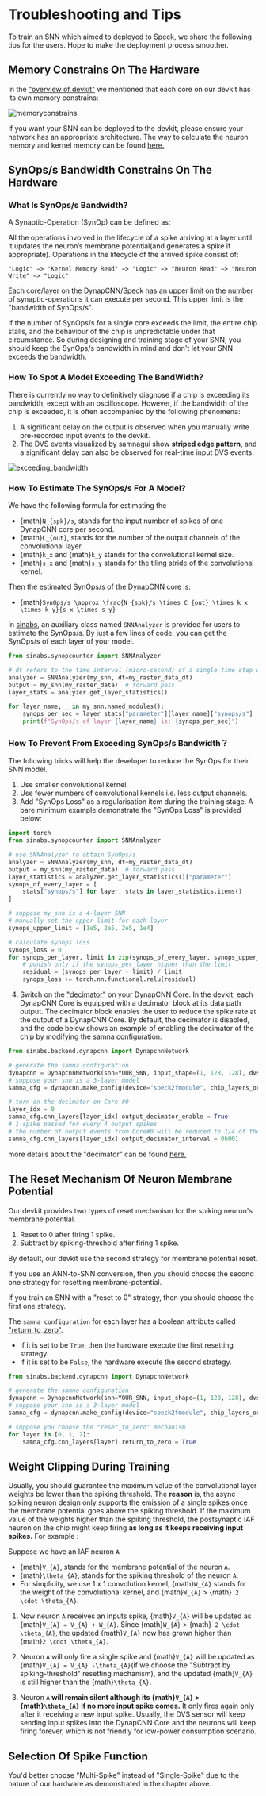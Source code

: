 # Troubleshooting and Tips

To train an SNN which aimed to deployed to Speck, we share the following tips for the users. Hope to make the deployment
process smoother.

## Memory Constrains On The Hardware

In the ["overview of devkit"](../overview.md) we mentioned that each core on our devkit has its own memory
constrains:

![memoryconstrains](/_static/Overview/memory_constraints.png)

If you want your SNN can be deployed to the devkit, please ensure your network has an appropriate architecture.
The way to calculate the neuron memory and kernel memory can be found [here.](../overview.md)

## SynOps/s Bandwidth Constrains On The Hardware

### What Is SynOps/s Bandwidth?
A Synaptic-Operation (SynOp) can be defined as:

All the operations involved in the lifecycle of a spike arriving at a layer until it updates the neuron’s
membrane potential(and generates a spike if appropriate). Operations in the lifecycle of the arrived spike
consist of:

`
 "Logic" −> "Kernel Memory Read" −> "Logic" −> "Neuron Read" −> "Neuron Write" −> "Logic" 
`

Each core/layer on the DynapCNN/Speck has an upper limit on the number of synaptic-operations it can execute per second.
This upper limit is the "bandwidth of SynOps/s". 

If the number of SynOps/s for a single core exceeds the limit, the entire chip stalls, and the
behaviour of the chip is unpredictable under that circumstance. So during designing and training
stage of your SNN, you should keep the SynOps/s bandwidth in mind and don't let your SNN exceeds
the bandwidth.

### How To Spot A Model Exceeding The BandWidth?
There is currently no way to definitively diagnose if a chip is exceeding its bandwidth,
except with an oscilloscope. However, if the bandwidth of the chip is exceeded,
it is often accompanied by the following phenomena: 

1. A significant delay on the output is observed when you manually write pre-recorded input events
   to the devkit.
2. The DVS events visualized by samnagui show **striped edge pattern**, 
   and a significant delay can also be observed for real-time input DVS events.

![exceeding_bandwidth](/_static/tips_for_training/exceeding_bandwidth.png)

### How To Estimate The SynOps/s For A Model?
We have the following formula for estimating the 
* {math}`N_{spk}/s`, stands for the input number of spikes of one DynapCNN core per second.
* {math}`C_{out}`, stands for the number of the output channels of the convolutional layer.
* {math}`k_x` and {math}`k_y` stands for the convolutional kernel size.
* {math}`s_x` and {math}`s_y` stands for the tiling stride of the convolutional kernel.

Then the estimated SynOps/s of the DynapCNN core is:

* {math}`SynOps/s \approx \frac{N_{spk}/s \times C_{out} \times k_x \times k_y}{s_x \times s_y}`

In [sinabs](https://github.com/synsense/sinabs), an auxiliary class named `SNNAnalyzer` is provided for users
to estimate the SynOps/s. By just a few lines of code, you can get the SynOps/s of each layer of your model.

```python
from sinabs.synopcounter import SNNAnalyzer

# dt refers to the time interval (micro-second) of a single time step of your spike train tensor
analyzer = SNNAnalyzer(my_snn, dt=my_raster_data_dt)
output = my_snn(my_raster_data)  # forward pass
layer_stats = analyzer.get_layer_statistics()

for layer_name, _ in my_snn.named_modules():
    synops_per_sec = layer_stats["parameter"][layer_name]["synops/s"]
    print(f"SynOps/s of layer {layer_name} is: {synops_per_sec}")
```

### How To Prevent From Exceeding SynOps/s Bandwidth？
The following tricks will help the developer to reduce the SynOps for their SNN model.

1. Use smaller convolutional kernel.
2. Use fewer numbers of convolutional kernels i.e. less output channels.
3. Add "SynOps Loss" as a regularisation item during the training stage. A bare minimum example
   demonstrate the "SynOps Loss" is provided below:
```python
import torch
from sinabs.synopcounter import SNNAnalyzer

# use SNNAnalyzer to obtain SynOps/s
analyzer = SNNAnalyzer(my_snn, dt=my_raster_data_dt)
output = my_snn(my_raster_data)  # forward pass
layer_statistics = analyzer.get_layer_statistics()["parameter"]
synops_of_every_layer = [
    stats["synops/s"] for layer, stats in layer_statistics.items()
]

# suppose my_snn is a 4-layer SNN
# manually set the upper limit for each layer
synops_upper_limit = [1e5, 2e5, 2e5, 1e4]

# calculate synops loss
synops_loss = 0
for synops_per_layer, limit in zip(synops_of_every_layer, synops_upper_limit):
    # punish only if the synops_per_layer higher than the limit
    residual = (synops_per_layer - limit) / limit
    synops_loss += torch.nn.functional.relu(residual)
```
4. Switch on the 
   ["decimator"](https://synsense-sys-int.gitlab.io/samna/reference/speck2e/configuration/index.html?highlight=decimation#samna.speck2e.configuration.CnnLayerConfig.output_decimator_enable)
   on your DynapCNN Core. In the devkit, each DynapCNN Core is equipped with a decimator block at its data path output.
   The decimator block enables the user to reduce the spike rate at the output of a DynapCNN Core. By default,
   the decimator is disabled, and the code below shows an example of enabling the decimator of the chip by modifying
   the samna configuration.
   
```python
from sinabs.backend.dynapcnn import DynapcnnNetwork

# generate the samna configuration
dynapcnn = DynapcnnNetwork(snn=YOUR_SNN, input_shape=(1, 128, 128), dvs_input=False)
# suppose your snn is a 3-layer model
samna_cfg = dynapcnn.make_config(device="speck2fmodule", chip_layers_ordering=[0, 1, 2])

# turn on the decimator on Core #0
layer_idx = 0
samna_cfg.cnn_layers[layer_idx].output_decimator_enable = True
# 1 spike passed for every 4 output spikes
# the number of output events from Core#0 will be reduced to 1/4 of the original
samna_cfg.cnn_layers[layer_idx].output_decimator_interval = 0b001
```

more details about the "decimator" can be found [here.](https://synsense-sys-int.gitlab.io/samna/reference/speck2f/configuration/index.html?highlight=output_decimator#samna.speck2f.configuration.CnnLayerConfig.output_decimator_interval)

## The Reset Mechanism Of Neuron Membrane Potential
Our devkit provides two types of reset mechanism for the spiking neuron's membrane potential.

1. Reset to 0 after firing 1 spike.
2. Subtract by spiking-threshold after firing 1 spike.

By default, our devkit use the second strategy for membrane potential reset.

If you use an ANN-to-SNN conversion, then you should choose the second one strategy for resetting membrane-potential.

If you train an SNN with a "reset to 0" strategy, then you should choose the first one strategy.

The `samna configuration` for each layer has a boolean attribute called 
["return_to_zero"](https://synsense-sys-int.gitlab.io/samna/reference/speck2f/configuration/index.html?highlight=return_to_zero#samna.speck2f.configuration.CnnLayerConfig.return_to_zero).
- If it is set to be `True`, then the hardware execute the first resetting strategy. 
- If it is set to be `False`, the hardware execute the second strategy.

```python
from sinabs.backend.dynapcnn import DynapcnnNetwork

# generate the samna configuration
dynapcnn = DynapcnnNetwork(snn=YOUR_SNN, input_shape=(1, 128, 128), dvs_input=False)
# suppose your snn is a 3-layer model
samna_cfg = dynapcnn.make_config(device="speck2fmodule", chip_layers_ordering=[0, 1, 2])

# suppose you choose the "reset_to_zero" mechanism
for layer in [0, 1, 2]:
    samna_cfg.cnn_layers[layer].return_to_zero = True
```

## Weight Clipping During Training

Usually, you should guarantee the maximum value of the convolutional layer weights be lower than the spiking threshold.
The **reason** is, the async spiking neuron design only supports the emission of a single spikes once 
the membrane potential goes above the spiking threshold. If the maximum value of the weights higher than the
spiking threshold, the postsynaptic IAF neuron on the chip might keep firing **as long as it keeps receiving input spikes.**
For example :

Suppose we have an IAF neuron `A`

* {math}`V_{A}`, stands for the membrane potential of the neuron `A`.
* {math}`\theta_{A}`, stands for the spiking threshold of the neuron `A`.
* For simplicity, we use 1 x 1 convolution kernel, 
  {math}`W_{A}` stands for the weight of the convolutional kernel, and {math}`W_{A}` > {math}` 2 \cdot \theta_{A}`.


1. Now neuron `A` receives an inputs spike, {math}`V_{A}` will be updated as {math}`V_{A} = V_{A} + W_{A}`. 
   Since {math}`W_{A}` > {math}` 2 \cdot \theta_{A}`, the updated {math}`V_{A}` now has grown higher than 
   {math}`2 \cdot \theta_{A}`.

2. Neuron `A` will only fire a single spike and {math}`V_{A}` will be updated as 
   {math}`V_{A} = V_{A} -\theta_{A}`(if we choose the "Subtract by spiking-threshold" resetting mechanism), 
   and the updated {math}`V_{A}` is still higher than the {math}`\theta_{A}`.

3. Neuron `A` **will remain silent although its {math}`V_{A}` > {math}`\theta_{A}` if no more input spike comes.**
   It only fires again only after it receiving a new input spike. Usually, the DVS sensor will keep sending input spikes
   into the DynapCNN Core and the neurons will keep firing forever, which is not friendly for low-power consumption 
   scenario.
   

## Selection Of Spike Function
You'd better choose "Multi-Spike" instead of "Single-Spike" due to the nature of our hardware as demonstrated
in the chapter above.


